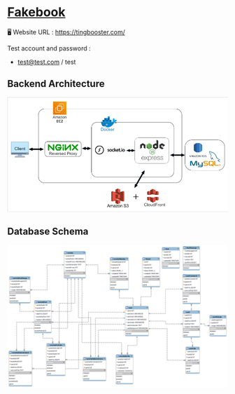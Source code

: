 # [Fakebook](https://tingbooster.com/)

🖥️ Website URL : https://tingbooster.com/

Test account and password : 
* test@test.com / test
## Backend Architecture
![](/static/image/Fakebook.png)

## Database Schema
![](/static/image/model.png)